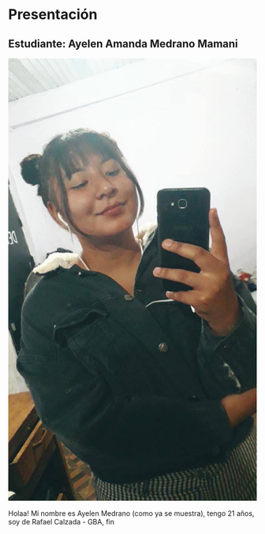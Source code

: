# Presentación

## Estudiante: Ayelen Amanda Medrano Mamani

 
 ![Mi foto ahre](IMG_20210407_005620_700.jpg)

Holaa! Mi nombre es Ayelen Medrano (como ya se muestra), tengo 21 años, soy de Rafael Calzada - GBA, fin